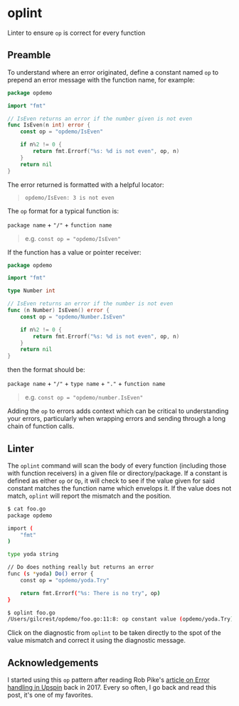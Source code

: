 # oplint

Linter to ensure `op` is correct for every function

## Preamble

To understand where an error originated, define a constant named `op` to prepend an error message with the function name, for example:

```go
package opdemo

import "fmt"

// IsEven returns an error if the number given is not even
func IsEven(n int) error {
    const op = "opdemo/IsEven"

    if n%2 != 0 {
        return fmt.Errorf("%s: %d is not even", op, n)
    }
    return nil
}
```

The error returned is formatted with a helpful locator:
> `opdemo/IsEven: 3 is not even`

The `op` format for a typical function is:

`package name` + `"/"` + `function name`
> e.g. `const op = "opdemo/IsEven"`

If the function has a value or pointer receiver:

```go
package opdemo

import "fmt"

type Number int

// IsEven returns an error if the number is not even
func (n Number) IsEven() error {
    const op = "opdemo/Number.IsEven"

    if n%2 != 0 {
        return fmt.Errorf("%s: %d is not even", op, n)
    }
    return nil
}
```

then the format should be:

`package name` + `"/"` + `type name` + `"."` + `function name`
> e.g. `const op = "opdemo/number.IsEven"`

Adding the `op` to errors adds context which can be critical to understanding your errors, particularly when wrapping errors and sending through a long chain of function calls.

## Linter

The `oplint` command will scan the body of every function (including those with function receivers) in a given file or directory/package. If a constant is defined as either `op` or `Op`, it will check to see if the value given for said constant matches the function name which envelops it. If the value does not match, `oplint` will report the mismatch and the position.

```sh
$ cat foo.go
package opdemo

import (
    "fmt"
)

type yoda string

// Do does nothing really but returns an error
func (s *yoda) Do() error {
    const op = "opdemo/yoda.Try"

    return fmt.Errorf("%s: There is no try", op)
}

$ oplint foo.go
/Users/gilcrest/opdemo/foo.go:11:8: op constant value (opdemo/yoda.Try) does not match function name (opdemo/yoda.Do)
```

Click on the diagnostic from `oplint` to be taken directly to the spot of the value mismatch and correct it using the diagnostic message.

## Acknowledgements

I started using this `op` pattern after reading Rob Pike's [article on Error handling in Upspin](https://commandcenter.blogspot.com/2017/12/error-handling-in-upspin.html) back in 2017. Every so often, I go back and read this post, it's one of my favorites.
